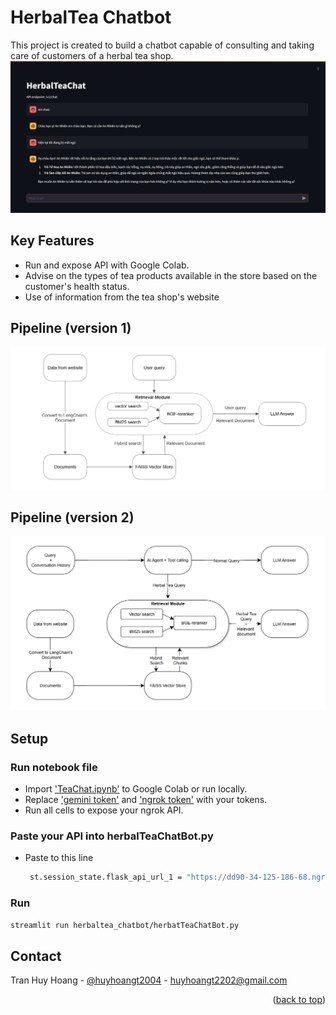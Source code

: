 # HerbalTea Chatbot

This project is created to build a chatbot capable of consulting and taking care of customers of a herbal tea shop. 
![Product Name Screen Shot][product-screenshot]


## Key Features
* Run and expose API with Google Colab.
* Advise on the types of  tea products available in the store based on the customer's health status.
* Use of information from the tea shop's website 


## Pipeline (version 1)

![Pipeline][pipeline-screenshot]


## Pipeline (version 2)
![Pipeline2][pipeline-screenshot2]

## Setup 

### Run notebook file
- Import ['TeaChat.ipynb'](TeaChat.ipynb) to Google Colab or run locally.
- Replace ['gemini token']() and ['ngrok token']() with your tokens.
- Run all cells to expose your ngrok API.

### Paste your API into herbalTeaChatBot.py 
- Paste to this line
   ```sh
    st.session_state.flask_api_url_1 = "https://dd90-34-125-186-68.ngrok-free.app/v1/chat"  # Set your Flask API URL here
   ```

### Run 

```bash
streamlit run herbaltea_chatbot/herbatTeaChatBot.py
```

## Contact 
Tran Huy Hoang - [@huyhoangt2004](https://www.linkedin.com/in/huyhoangt2004/) - huyhoangt2202@gmail.com

<p align="right">(<a href="#readme-top">back to top</a>)</p>




[product-screenshot]: images/screenshot.png
[pipeline-screenshot]: images/graph.png
[pipeline-screenshot2]: images/graph_v2.png
